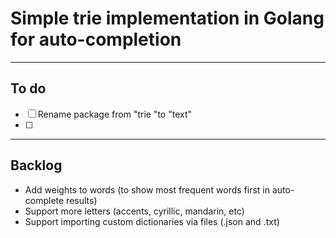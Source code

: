 # Simple trie implementation in Golang for auto-completion

---

## To do

- [ ] Rename package from "trie "to "text"
- [ ]

---

## Backlog

- Add weights to words (to show most frequent words first in auto-complete results)
- Support more letters (accents, cyrillic, mandarin, etc)
- Support importing custom dictionaries via files (.json and .txt)
